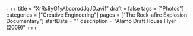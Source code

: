+++
title = "XrRs9yG1yAbcorodJqJD.avif"
draft = false
tags = ["Photos"]
categories = ["Creative Engineering"]
pages = ["The Rock-afire Explosion Documentary"]
startDate = ""
description = "Alamo Draft House Flyer (2009)"
+++
